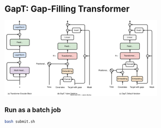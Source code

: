 # GapT: Gap-Filling Transformer

<img src="figures/gapt.svg" width="800">


## Run as a batch job

```sh
bash submit.sh
```
